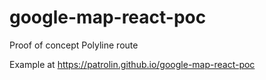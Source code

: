# google-map-react-poc
Proof of concept Polyline route

Example at https://patrolin.github.io/google-map-react-poc
